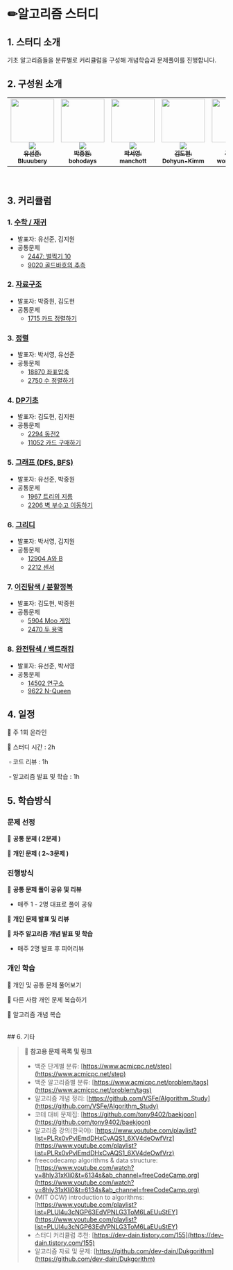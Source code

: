 # ✏알고리즘 스터디

## 1. 스터디 소개

기초 알고리즘들을 분류별로 커리큘럼을 구성해 개념학습과 문제풀이를 진행합니다.

## 2. 구성원 소개

<table>
  <tr>
    <td align="center"><a href="https://github.com/Bluuubery"><img src="https://avatars.githubusercontent.com/u/109324637?v=4?s=100" width="100px;" alt=""/><br /><img src="http://mazassumnida.wtf/api/mini/generate_badge?boj=readingdesk" widt="100px"><br /><sub><b>유선준: Bluuubery</b></sub></a><br /></td>
    <td align="center"><a href="https://github.com/bohodays"><img src="https://avatars.githubusercontent.com/u/109454527?v=4?s=100" width="100px;" alt=""/><br /><img src="http://mazassumnida.wtf/api/mini/generate_badge?boj=pjw2369" widt="100px"><br /><sub><b>박중원: bohodays</b></sub></a><br /></td>
    <td align="center"><a href="https://github.com/manchott"><img src="https://avatars.githubusercontent.com/u/63185396?v=4?s=100" width="100px;" alt=""/><br /><img src="http://mazassumnida.wtf/api/mini/generate_badge?boj=manchott" widt="100px"><br /><sub><b>박서영: manchott</b></sub></a><br /></td>      
    <td align="center"><a href="https://github.com/Dohyun-Kimm"><img src="https://avatars.githubusercontent.com/u/109256734?v=4?s=100" width="100px;" alt=""/><br /><img src="http://mazassumnida.wtf/api/mini/generate_badge?boj=leo9876" widt="100px"><br /><sub><b>김도현: Dohyun-Kimm</b></sub></a><br /></td>      
    <td align="center"><a href="https://github.com/wonjw3638"><img src="https://avatars.githubusercontent.com/u/109324634?v=4?s=100" width="100px;" alt=""/><br /><img src="http://mazassumnida.wtf/api/mini/generate_badge?boj=won_k" widt="100px"><br /><sub><b>김지원: wonjw3638</b></sub></a><br /></td>     
  </tr>
</table><br/>

## 3. 커리큘럼

### 1. [수학 / 재귀](https://github.com/Bluuubery/Algorithm_Study/tree/master/1_%EC%88%98%ED%95%99_%EC%9E%AC%EA%B7%80)
   - 발표자: 유선준, 김지원
   - 공통문제
     - [2447: 별찍기 10](https://www.acmicpc.net/problem/2447)
     - [9020 골드바흐의 추측](https://www.acmicpc.net/problem/9020)
### 2. [자료구조](https://github.com/Bluuubery/Algorithm_Study/tree/master/2_%EC%9E%90%EB%A3%8C%EA%B5%AC%EC%A1%B0)
   - 발표자: 박중원, 김도현
   - 공통문제
     - [1715 카드 정렬하기](https://www.acmicpc.net/problem/1715)

### 3. [정렬](https://github.com/Bluuubery/Algorithm_Study/tree/master/3_%EC%A0%95%EB%A0%AC)
   - 발표자: 박서영, 유선준
   - 공통문제
     - [18870 좌표압축](https://www.acmicpc.net/problem/18870)
     - [2750 수 정렬하기](https://www.acmicpc.net/problem/2750)

### 4. [DP기초](https://github.com/Bluuubery/Algorithm_Study/tree/master/4_%20DP%EA%B8%B0%EC%B4%88)
   - 발표자: 김도현, 김지원
   - 공통문제
     - [2294 동전2](https://www.acmicpc.net/problem/2294)
     - [11052 카드 구매하기](https://www.acmicpc.net/problem/11052)

### 5. [그래프 (DFS, BFS)](https://github.com/Bluuubery/Algorithm_Study/tree/master/5_%EA%B7%B8%EB%9E%98%ED%94%84(DFS_BFS))
   - 발표자: 유선준, 박중원
   - 공통문제
     - [1967 트리의 지름](https://www.acmicpc.net/problem/1967)
     - [2206 벽 부수고 이동하기](https://www.acmicpc.net/problem/2206)

### 6. [그리디](https://github.com/Bluuubery/Algorithm_Study/tree/master/7_%EA%B7%B8%EB%A6%AC%EB%94%94)
   - 발표자: 박서영, 김지원
   - 공통문제
     - [12904 A와 B](https://www.acmicpc.net/problem/12904)
     - [2212 센서](https://www.acmicpc.net/problem/2212)

### 7. [이진탐색 / 분할정복](https://github.com/Bluuubery/Algorithm_Study/tree/master/8_%EC%9D%B4%EC%A7%84%ED%83%90%EC%83%89_%EB%B6%84%ED%95%A0%EC%A0%95%EB%B3%B5)
   - 발표자: 김도현, 박중원
   - 공통문제
     - [5904 Moo 게임](https://www.acmicpc.net/problem/5904)
     - [2470 두 용액](https://www.acmicpc.net/problem/2470)

### 8. [완전탐색 / 백트래킹](https://github.com/Bluuubery/Algorithm_Study/tree/master/9_%EC%99%84%EC%A0%84%ED%83%90%EC%83%89_%EB%B0%B1%ED%8A%B8%EB%9E%98%ED%82%B9)
   - 발표자: 유선준, 박서영
   - 공통문제
     - [14502 연구소](https://www.acmicpc.net/problem/14502)
     - [9622 N-Queen](https://www.acmicpc.net/problem/9633)

## 4. 일정

🔸 주 1회 온라인

🔸 스터디 시간 : 2h

​	▫ 코드 리뷰 : 1h

​	▫ 알고리즘 발표 및 학습 : 1h

## 5. 학습방식

### 문제 선정

🔸  **공통 문제 ( 2문제 )** 

🔸  **개인 문제 ( 2~3문제 )** 

### 진행방식 

🔸  **공통 문제 풀이 공유 및 리뷰**

- 매주 1 - 2명 대표로 풀이 공유

🔸  **개인 문제 발표 및 리뷰**

🔸  **차주 알고리즘 개념 발표 및 학습** 

- 매주 2명 발표 후 피어리뷰

### 개인 학습

🔸 개인 및 공통 문제 풀어보기

🔸 다른 사람 개인 문제 복습하기

🔸 알고리즘 개념 복습

<br/>
## 6. 기타

> 🧭 **참고용 문제 목록 및 링크**
>
> - 백준 단계별 분류: [https://www.acmicpc.net/step](https://www.acmicpc.net/step)
> - 백준 알고리즘별 분류: [https://www.acmicpc.net/problem/tags](https://www.acmicpc.net/problem/tags)
> - 알고리즘 개념 정리: [https://github.com/VSFe/Algorithm_Study](https://github.com/VSFe/Algorithm_Study)
> - 코테 대비 문제집: [https://github.com/tony9402/baekjoon](https://github.com/tony9402/baekjoon)
> - 알고리즘 강의(한국어): [https://www.youtube.com/playlist?list=PLRx0vPvlEmdDHxCvAQS1_6XV4deOwfVrz](https://www.youtube.com/playlist?list=PLRx0vPvlEmdDHxCvAQS1_6XV4deOwfVrz)
> - freecodecamp algorithms & data structure: [https://www.youtube.com/watch?v=8hly31xKli0&t=6134s&ab_channel=freeCodeCamp.org](https://www.youtube.com/watch?v=8hly31xKli0&t=6134s&ab_channel=freeCodeCamp.org)
> - (MIT OCW) introduction to algorithms: [https://www.youtube.com/playlist?list=PLUl4u3cNGP63EdVPNLG3ToM6LaEUuStEY](https://www.youtube.com/playlist?list=PLUl4u3cNGP63EdVPNLG3ToM6LaEUuStEY)
> - 스터디 커리큘럼 추천: [https://dev-dain.tistory.com/155](https://dev-dain.tistory.com/155)
> - 알고리즘 자료 및 문제: [https://github.com/dev-dain/Dukgorithm](https://github.com/dev-dain/Dukgorithm)
>   

</aside>
